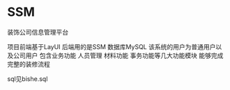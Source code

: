 # SSM
装饰公司信息管理平台

项目前端基于LayUI 后端用的是SSM 数据库MySQL
该系统的用户为普通用户以及公司用户
包含业务功能 人员管理 材料功能 事务功能等几大功能模块
能够完成完整的装修流程


sql见bishe.sql
